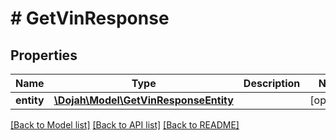 # # GetVinResponse

## Properties

Name | Type | Description | Notes
------------ | ------------- | ------------- | -------------
**entity** | [**\Dojah\Model\GetVinResponseEntity**](GetVinResponseEntity.md) |  | [optional]

[[Back to Model list]](../../README.md#models) [[Back to API list]](../../README.md#endpoints) [[Back to README]](../../README.md)
